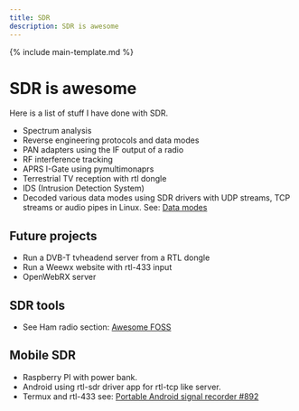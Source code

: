 ```yaml
---
title: SDR
description: SDR is awesome
---
```


{% include main-template.md %}

# SDR is awesome

Here is a list of stuff I have done with SDR.

* Spectrum analysis
* Reverse engineering protocols and data modes
* PAN adapters using the IF output of a radio
* RF interference tracking
* APRS I-Gate using pymultimonaprs
* Terrestrial TV reception with rtl dongle
* IDS (Intrusion Detection System)
* Decoded various data modes using SDR drivers with UDP streams, TCP streams or audio pipes in Linux. See: [Data modes](../data-modes.html)

## Future projects

* Run a DVB-T tvheadend server from a RTL dongle
* Run a Weewx website with rtl-433 input
* OpenWebRX server

## SDR tools

* See Ham radio section: [Awesome FOSS](../../extra/awesome-foss.html)

## Mobile SDR

* Raspberry PI with power bank.
* Android using rtl-sdr driver app for rtl-tcp like server.
* Termux and rtl-433 see: [Portable Android signal recorder #892](https://github.com/merbanan/rtl_433/issues/892)